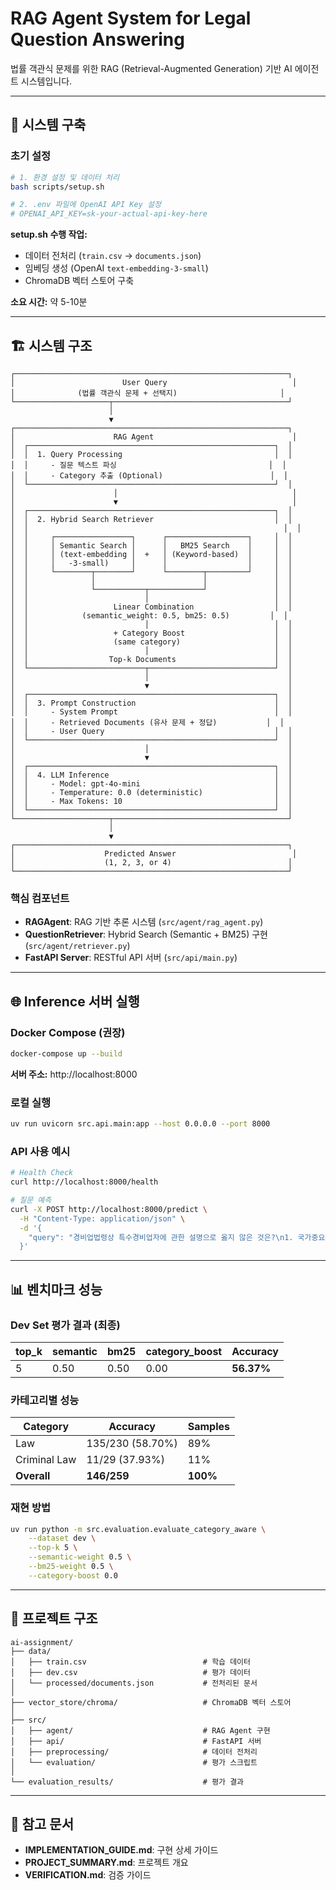 # RAG Agent System for Legal Question Answering

법률 객관식 문제를 위한 RAG (Retrieval-Augmented Generation) 기반 AI 에이전트 시스템입니다.

---

## 🚀 시스템 구축

### 초기 설정

```bash
# 1. 환경 설정 및 데이터 처리
bash scripts/setup.sh

# 2. .env 파일에 OpenAI API Key 설정
# OPENAI_API_KEY=sk-your-actual-api-key-here
```

**setup.sh 수행 작업:**

- 데이터 전처리 (`train.csv` → `documents.json`)
- 임베딩 생성 (OpenAI `text-embedding-3-small`)
- ChromaDB 벡터 스토어 구축

**소요 시간:** 약 5-10분

---

## 🏗️ 시스템 구조

```
┌─────────────────────────────────────────────────────────────┐
│                        User Query                            │
│              (법률 객관식 문제 + 선택지)                       │
└─────────────────────┬───────────────────────────────────────┘
                      │
                      ▼
┌─────────────────────────────────────────────────────────────┐
│                      RAG Agent                               │
│  ┌───────────────────────────────────────────────────────┐  │
│  │  1. Query Processing                                  │  │
│  │     - 질문 텍스트 파싱                                  │  │
│  │     - Category 추출 (Optional)                        │  │
│  └───────────────────────────────────────────────────────┘  │
│                      │                                       │
│                      ▼                                       │
│  ┌───────────────────────────────────────────────────────┐  │
│  │  2. Hybrid Search Retriever                           │  │
│  │                                                         │  │
│  │     ┌─────────────────┐      ┌──────────────────┐     │  │
│  │     │ Semantic Search │      │   BM25 Search    │     │  │
│  │     │ (text-embedding │  +   │ (Keyword-based)  │     │  │
│  │     │   -3-small)     │      │                  │     │  │
│  │     └────────┬────────┘      └────────┬─────────┘     │  │
│  │              │                        │               │  │
│  │              └───────────┬────────────┘               │  │
│  │                          │                            │  │
│  │                   Linear Combination                  │  │
│  │            (semantic_weight: 0.5, bm25: 0.5)         │  │
│  │                          │                            │  │
│  │                   + Category Boost                    │  │
│  │                   (same category)                     │  │
│  │                          │                            │  │
│  │                  Top-k Documents                      │  │
│  └──────────────────────────┬────────────────────────────┘  │
│                             │                               │
│                             ▼                               │
│  ┌───────────────────────────────────────────────────────┐  │
│  │  3. Prompt Construction                               │  │
│  │     - System Prompt                                   │  │
│  │     - Retrieved Documents (유사 문제 + 정답)           │  │
│  │     - User Query                                      │  │
│  └───────────────────────────────────────────────────────┘  │
│                             │                               │
│                             ▼                               │
│  ┌───────────────────────────────────────────────────────┐  │
│  │  4. LLM Inference                                     │  │
│  │     - Model: gpt-4o-mini                              │  │
│  │     - Temperature: 0.0 (deterministic)                │  │
│  │     - Max Tokens: 10                                  │  │
│  └───────────────────────────────────────────────────────┘  │
└─────────────────────┬───────────────────────────────────────┘
                      │
                      ▼
┌─────────────────────────────────────────────────────────────┐
│                    Predicted Answer                          │
│                    (1, 2, 3, or 4)                          │
└─────────────────────────────────────────────────────────────┘
```

### 핵심 컴포넌트

- **RAGAgent**: RAG 기반 추론 시스템 (`src/agent/rag_agent.py`)
- **QuestionRetriever**: Hybrid Search (Semantic + BM25) 구현 (`src/agent/retriever.py`)
- **FastAPI Server**: RESTful API 서버 (`src/api/main.py`)

---

## 🌐 Inference 서버 실행

### Docker Compose (권장)

```bash
docker-compose up --build
```

**서버 주소:** http://localhost:8000

### 로컬 실행

```bash
uv run uvicorn src.api.main:app --host 0.0.0.0 --port 8000
```

### API 사용 예시

```bash
# Health Check
curl http://localhost:8000/health

# 질문 예측
curl -X POST http://localhost:8000/predict \
  -H "Content-Type: application/json" \
  -d '{
    "query": "경비업법령상 특수경비업자에 관한 설명으로 옳지 않은 것은?\n1. 국가중요시설의 경비\n2. 공항 보안검색\n3. 일반 건물 경비\n4. 항만 경비"
  }'
```

---

## 📊 벤치마크 성능

### Dev Set 평가 결과 (최종)

| top_k | semantic | bm25 | category_boost | Accuracy   |
| ----- | -------- | ---- | -------------- | ---------- |
| 5     | 0.50     | 0.50 | 0.00           | **56.37%** |

### 카테고리별 성능

| Category     | Accuracy         | Samples  |
| ------------ | ---------------- | -------- |
| Law          | 135/230 (58.70%) | 89%      |
| Criminal Law | 11/29 (37.93%)   | 11%      |
| **Overall**  | **146/259**      | **100%** |

### 재현 방법

```bash
uv run python -m src.evaluation.evaluate_category_aware \
    --dataset dev \
    --top-k 5 \
    --semantic-weight 0.5 \
    --bm25-weight 0.5 \
    --category-boost 0.0
```

---

## 📁 프로젝트 구조

```
ai-assignment/
├── data/
│   ├── train.csv                          # 학습 데이터
│   ├── dev.csv                            # 평가 데이터
│   └── processed/documents.json           # 전처리된 문서
│
├── vector_store/chroma/                   # ChromaDB 벡터 스토어
│
├── src/
│   ├── agent/                             # RAG Agent 구현
│   ├── api/                               # FastAPI 서버
│   ├── preprocessing/                     # 데이터 전처리
│   └── evaluation/                        # 평가 스크립트
│
└── evaluation_results/                    # 평가 결과
```

---

## 📖 참고 문서

- **IMPLEMENTATION_GUIDE.md**: 구현 상세 가이드
- **PROJECT_SUMMARY.md**: 프로젝트 개요
- **VERIFICATION.md**: 검증 가이드

